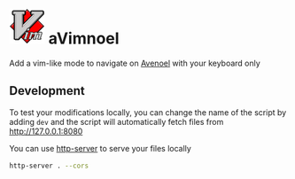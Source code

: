 # ![Logo](img/avimnoel64x64.png) aVimnoel

Add a vim-like mode to navigate on [Avenoel](https://avenoel.org) with your keyboard only

## Development

To test your modifications locally, you can change the name of the script by adding `dev` and the script will automatically fetch files from http://127.0.0.1:8080

You can use [http-server](https://www.npmjs.com/package/http-server) to serve your files locally
```sh
http-server . --cors
```
